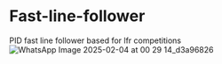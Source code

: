 # Fast-line-follower
PID fast line follower based for lfr competitions
![WhatsApp Image 2025-02-04 at 00 29 14_d3a96826](https://github.com/user-attachments/assets/24ab9d90-0aaf-4d38-8a4f-f3725206184c)
